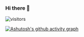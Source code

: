 ### Hi there 👋

 ![visitors](https://visitor-badge.glitch.me/badge?page_id=ghe0000.ghe0000)

[![Ashutosh's github activity graph](https://github-readme-activity-graph.vercel.app/graph?username=ghe0000)](https://github.com/ashutosh00710/github-readme-activity-graph)

<!--
**GHe0000/GHe0000** is a ✨ _special_ ✨ repository because its `README.md` (this file) appears on your GitHub profile.

Here are some ideas to get you started:

- 🔭 I’m currently working on ...
- 🌱 I’m currently learning ...
- 👯 I’m looking to collaborate on ...
- 🤔 I’m looking for help with ...
- 💬 Ask me about ...
- 📫 How to reach me: ...
- 😄 Pronouns: ...
- ⚡ Fun fact: ...
-->

